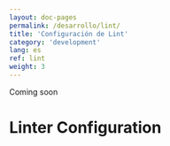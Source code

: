 ```yaml
---
layout: doc-pages
permalink: /desarrollo/lint/
title: 'Configuración de Lint'
category: 'development'
lang: es
ref: lint
weight: 3
---
```


<span class="label label-info">Coming soon</span>

# Linter Configuration
